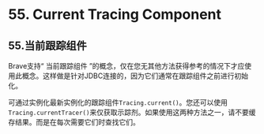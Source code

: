 # 55. Current Tracing Component

## 55.当前跟踪组件

Brave支持“ 当前跟踪组件 ”的概念，仅在您无其他方法获得参考的情况下才应使用此概念。这样做是针对JDBC连接的，因为它们通常在跟踪组件之前进行初始化。

可通过实例化最新实例化的跟踪组件`Tracing.current()`。您还可以使用`Tracing.currentTracer()`来仅获取示踪剂。如果使用这两种方法之一，请不要缓存结果。而是在每次需要它们时查找它们。